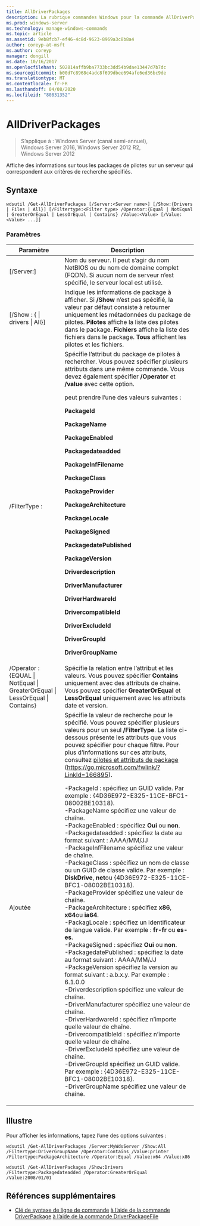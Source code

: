 ```yaml
---
title: AllDriverPackages
description: La rubrique commandes Windows pour la commande AllDriverPackages, qui affiche des informations sur tous les packages de pilotes sur un serveur qui correspondent aux critères de recherche spécifiés.
ms.prod: windows-server
ms.technology: manage-windows-commands
ms.topic: article
ms.assetid: 9eb8fcb7-ef46-4c8d-9623-8969a3c8b8a4
author: coreyp-at-msft
ms.author: coreyp
manager: dongill
ms.date: 10/16/2017
ms.openlocfilehash: 502814affb9ba7733bc3dd54b9dae13447d7b7dc
ms.sourcegitcommit: b00d7c8968c4adc8f699dbee694afe6ed36bc9de
ms.translationtype: MT
ms.contentlocale: fr-FR
ms.lasthandoff: 04/08/2020
ms.locfileid: "80831352"
---
```

# <a name="get-alldriverpackages"></a>AllDriverPackages

>S’applique à : Windows Server (canal semi-annuel), Windows Server 2016, Windows Server 2012 R2, Windows Server 2012

Affiche des informations sur tous les packages de pilotes sur un serveur qui correspondent aux critères de recherche spécifiés.

## <a name="syntax"></a>Syntaxe
```
wdsutil /Get-AllDriverPackages [/Server:<Server name>] [/Show:{Drivers | Files | All}] [/Filtertype:<Filter type> /Operator:{Equal | NotEqual | GreaterOrEqual | LessOrEqual | Contains} /Value:<Value> [/Value:<Value> ...]]
```
### <a name="parameters"></a>Paramètres

|                                         Paramètre                                          |                                                                                                                                                                                                                                                                                                                                                                                                                                                                                                                                                                                                                                                                                                                                                                                                                                                                                                       Description                                                                                                                                                                                                                                                                                                                                                                                                                                                                                                                                                                                                                                                                                                                                                                                                                                                                                                        |
|--------------------------------------------------------------------------------------------|--------------------------------------------------------------------------------------------------------------------------------------------------------------------------------------------------------------------------------------------------------------------------------------------------------------------------------------------------------------------------------------------------------------------------------------------------------------------------------------------------------------------------------------------------------------------------------------------------------------------------------------------------------------------------------------------------------------------------------------------------------------------------------------------------------------------------------------------------------------------------------------------------------------------------------------------------------------------------------------------------------------------------------------------------------------------------------------------------------------------------------------------------------------------------------------------------------------------------------------------------------------------------------------------------------------------------------------------------------------------------------------------------------------------------------------------------------------------------------------------------------------------------------------------------------------------------------------------------------------------------------------------------------------------------------------------------------------------------------------------------------------------------------------------------------------------------|
|                                  [/Server:<Server name>]                                   |                                                                                                                                                                                                                                                                                                                                                                                                                                                                                                                                                                                                                                                                                                                                                                                                                                              Nom du serveur. Il peut s’agir du nom NetBIOS ou du nom de domaine complet (FQDN). Si aucun nom de serveur n’est spécifié, le serveur local est utilisé.                                                                                                                                                                                                                                                                                                                                                                                                                                                                                                                                                                                                                                                                                                                                                                                                                                              |
|                         [/Show : { &#124; drivers &#124; All}]                         |                                                                                                                                                                                                                                                                                                                                                                                                                                                                                                                                                                                                                                                                                                                                                                Indique les informations de package à afficher. Si **/Show** n’est pas spécifié, la valeur par défaut consiste à retourner uniquement les métadonnées du package de pilotes. **Pilotes** affiche la liste des pilotes dans le package. **Fichiers** affiche la liste des fichiers dans le package. **Tous** affichent les pilotes et les fichiers.                                                                                                                                                                                                                                                                                                                                                                                                                                                                                                                                                                                                                                                                                                                                                                 |
|                                 /FilterType :<Filter type>                                  |                                                                                                                                                                                                                                                                                                                                                                                                                                                                              Spécifie l’attribut du package de pilotes à rechercher. Vous pouvez spécifier plusieurs attributs dans une même commande. Vous devez également spécifier **/Operator** et **/value** avec cette option.<p><Filter type> peut prendre l’une des valeurs suivantes :<p>**PackageId**<p>**PackageName**<p>**PackageEnabled**<p>**Packagedateadded**<p>**PackageInfFilename**<p>**PackageClass**<p>**PackageProvider**<p>**PackageArchitecture**<p>**PackageLocale**<p>**PackageSigned**<p>**PackagedatePublished**<p>**PackageVersion**<p>**Driverdescription**<p>**DriverManufacturer**<p>**DriverHardwareId**<p>**DrivercompatibleId**<p>**DriverExcludeId**<p>**DriverGroupId**<p>**DriverGroupName**                                                                                                                                                                                                                                                                                                                                                                                                                                                                              |
| /Operator : {EQUAL &#124; NotEqual &#124; GreaterOrEqual &#124; LessOrEqual &#124; Contains} |                                                                                                                                                                                                                                                                                                                                                                                                                                                                                                                                                                                                                                                                                                                                                                                                 Spécifie la relation entre l’attribut et les valeurs. Vous pouvez spécifier **Contains** uniquement avec des attributs de chaîne. Vous pouvez spécifier **GreaterOrEqual** et **LessOrEqual** uniquement avec les attributs date et version.                                                                                                                                                                                                                                                                                                                                                                                                                                                                                                                                                                                                                                                                                                                                                                                                 |
|                                       Ajoutée<Value>                                       | Spécifie la valeur de recherche pour le <attribute>spécifié.  Vous pouvez spécifier plusieurs valeurs pour un seul **/FilterType**. La liste ci-dessous présente les attributs que vous pouvez spécifier pour chaque filtre. Pour plus d’informations sur ces attributs, consultez [pilotes et attributs de package](https://go.microsoft.com/fwlink/?LinkId=166895) (<https://go.microsoft.com/fwlink/?LinkId=166895>).<p>-PackageId : spécifiez un GUID valide. Par exemple : {4D36E972-E325-11CE-BFC1-08002BE10318}.<br />-PackageName spécifiez une valeur de chaîne.<br />-PackageEnabled : spécifiez **Oui** ou **non**.<br />-Packagedateadded : spécifiez la date au format suivant : AAAA/MM/JJ<br />-PackageInfFilename spécifiez une valeur de chaîne.<br />-PackageClass : spécifiez un nom de classe ou un GUID de classe valide. Par exemple : **DiskDrive**, **net**ou {4D36E972-E325-11CE-BFC1-08002BE10318}.<br />-PackageProvider spécifiez une valeur de chaîne.<br />-PackageArchitecture : spécifiez **x86**, **x64**ou **ia64**.<br />-PackagLocale : spécifiez un identificateur de langue valide. Par exemple : **fr-fr** ou **es-es**.<br />-PackageSigned : spécifiez **Oui** ou **non**.<br />-PackagedatePublished : spécifiez la date au format suivant : AAAA/MM/JJ<br />-PackageVersion spécifiez la version au format suivant : a.b.x.y. Par exemple : 6.1.0.0<br />-Driverdescription spécifiez une valeur de chaîne.<br />-DriverManufacturer spécifiez une valeur de chaîne.<br />-DriverHardwareId : spécifiez n’importe quelle valeur de chaîne.<br />-DrivercompatibleId : spécifiez n’importe quelle valeur de chaîne.<br />-DriverExcludeId spécifiez une valeur de chaîne.<br />-DriverGroupId spécifiez un GUID valide. Par exemple : {4D36E972-E325-11CE-BFC1-08002BE10318}.<br />-DriverGroupName spécifiez une valeur de chaîne. |

## <a name="examples"></a><a name=BKMK_examples></a>Illustre
Pour afficher les informations, tapez l’une des options suivantes :
```
wdsutil /Get-AllDriverPackages /Server:MyWdsServer /Show:All /Filtertype:DriverGroupName /Operator:Contains /Value:printer /Filtertype:PackageArchitecture /Operator:Equal /Value:x64 /Value:x86
```
```
wdsutil /Get-AllDriverPackages /Show:Drivers /Filtertype:Packagedateadded /Operator:GreaterOrEqual /Value:2008/01/01
```
## <a name="additional-references"></a>Références supplémentaires
- [Clé de syntaxe de ligne de commande](command-line-syntax-key.md)
[à l’aide de la commande DriverPackage](using-the-get-driverpackage-command.md)
[à l’aide de la commande DriverPackageFile](using-the-get-driverpackagefile-command.md)
